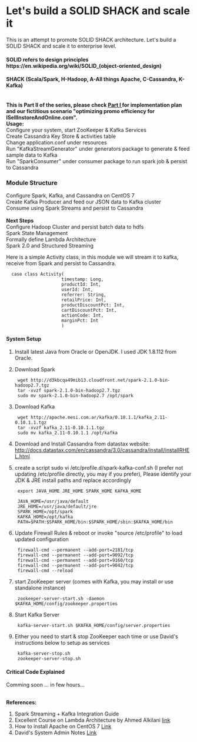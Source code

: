 <h1>Let's build a SOLID SHACK and scale it</h1>

This is an attempt to promote SOLID SHACK architecture. Let's build a SOLID SHACK and scale it to enterprise level.

<h4>SOLID refers to design principles https://en.wikipedia.org/wiki/SOLID_(object-oriented_design) </h4>
<h4>SHACK (Scala/Spark, H-Hadoop, A-All things Apache, C-Cassandra, K-Kafka)</h4>
<br />
<b>This is Part II of the series, please check <a href='https://github.com/sgireddy/SHACKSparkBasics'> Part I </a> for implementation plan and our fictitious scenario "optimizing promo efficiency for ISellInstoreAndOnline.com". </b> 
<br />
 <b> Usage: </b> <br />
  Configure your system, start ZooKeeper & Kafka Services <br />
  Create Cassandra Key Store & activities table <br />
  Change application.conf under resources <br />
  Run "KafkaStreamGenerator" under generators package to generate & feed sample data to Kafka <br />
  Run "SparkConsumer" under consumer package to run spark job & persist to Cassandra <br />
<h3> Module Structure </h3>
Configure Spark, Kafka, and Cassandra on CentOS 7 <br />
Create Kafka Producer and feed our JSON data to Kafka cluster <br />
Consume using Spark Streams and persist to Cassandra <br />
<br />
<b>Next Steps</b> <br />
Configure Hadoop Cluster and persist batch data to hdfs <br />
Spark State Management <br />
Formally define Lambda Architecture <br />
Spark 2.0 and Structured Streaming <br />

Here is a simple Activity class, in this module we will stream it to kafka, receive from Spark and persist to Cassandra.

      case class Activity(
                         timestamp: Long,
                         productId: Int,
                         userId: Int,
                         referrer: String,
                         retailPrice: Int,
                         productDiscountPct: Int,
                         cartDiscountPct: Int,
                         actionCode: Int,
                         marginPct: Int
                         )

<h4> System Setup </h4>

1. Install latest Java from Oracle or OpenJDK. I used JDK 1.8.112 from Oracle. <br />
2. Download Spark

        wget http://d3kbcqa49mib13.cloudfront.net/spark-2.1.0-bin-hadoop2.7.tgz
        tar -xvzf spark-2.1.0-bin-hadoop2.7.tgz
        sudo mv spark-2.1.0-bin-hadoop2.7 /opt/spark
3. Download Kafka
        
        wget http://apache.mesi.com.ar/kafka/0.10.1.1/kafka_2.11-0.10.1.1.tgz
        tar -xvzf kafka_2.11-0.10.1.1.tgz
        sudo mv kafka_2.11-0.10.1.1 /opt/kafka
        
4. Download and Install Cassandra from datastax website: http://docs.datastax.com/en/cassandra/3.0/cassandra/install/installRHEL.html        
5. create a script sudo vi /etc/profile.d/spark-kafka-conf.sh (I prefer not updating /etc/profile directly, you may if you prefer), Please identify your JDK & JRE install paths and replace accordingly

        export JAVA_HOME JRE_HOME SPARK_HOME KAFKA_HOME
        
        JAVA_HOME=/usr/java/default
        JRE_HOME=/usr/java/default/jre
        SPARK_HOME=/opt/spark
        KAFKA_HOME=/opt/kafka
        PATH=$PATH:$SPARK_HOME/bin:$SPARK_HOME/sbin:$KAFKA_HOME/bin
        
6. Update Firewall Rules & reboot or invoke "source /etc/profile" to load updated configuration

        firewall-cmd --permanent --add-port=2181/tcp
        firewall-cmd --permanent --add-port=9092/tcp
        firewall-cmd --permanent --add-port=9160/tcp
        firewall-cmd --permanent --add-port=9042/tcp
        firewall-cmd --reload
7. start ZooKeeper server (comes with Kafka, you may install or use standalone instance)

        zookeeper-server-start.sh -daemon $KAFKA_HOME/config/zookeeper.properties
8. Start Kafka Server
        
        kafka-server-start.sh $KAFKA_HOME/config/server.properties
9. Either you need to start & stop ZooKeeper each time or use David's instructions below to setup as services 
        
        kafka-server-stop.sh
        zookeeper-server-stop.sh
        
    
<h4>Critical Code Explained</h4>
Comming soon ... in few hours...
<br />
<br />

<b>References:</b>
1. Spark Streaming + Kafka Integration Guide
2. Excellent Course on Lambda Architecture by Ahmed Alkilani <a href='https://app.pluralsight.com/library/courses/spark-kafka-cassandra-applying-lambda-architecture'> link </a>
3. How to install Apache on CentOS 7 <a href='https://www.vultr.com/docs/how-to-install-apache-kafka-on-centos-7'>Link</a>
4. David's System Admin Notes <a href='http://davidssysadminnotes.blogspot.com/2016/01/installing-spark-centos-7.html'>Link </a>


